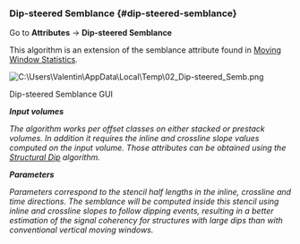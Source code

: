### Dip-steered Semblance {#dip-steered-semblance}

Go to **Attributes** → **Dip-steered Semblance**

This algorithm is an extension of the semblance attribute found in [Moving Window Statistics](moving_window_statistics.md).

![C:\Users\Valentin\AppData\Local\Temp\02_Dip-steered_Semb.png](C:\Temp\Gitbook3\export\assets\cusersvalentinappdatalocaltem.png)

Dip-steered Semblance GUI

**_Input volumes_**

_The algorithm works per offset classes on either stacked or prestack volumes. In addition it requires the inline and crossline slope values computed on the input volume. Those attributes can be obtained using the_ [_Structural Dip_](structural_dip.md) _algorithm._

**_Parameters_**

_Parameters correspond to the stencil half lengths in the inline, crossline and time directions. The semblance will be computed inside this stencil using inline and crossline slopes to follow dipping events, resulting in a better estimation of the signal coherency for structures with large dips than with conventional vertical moving windows._